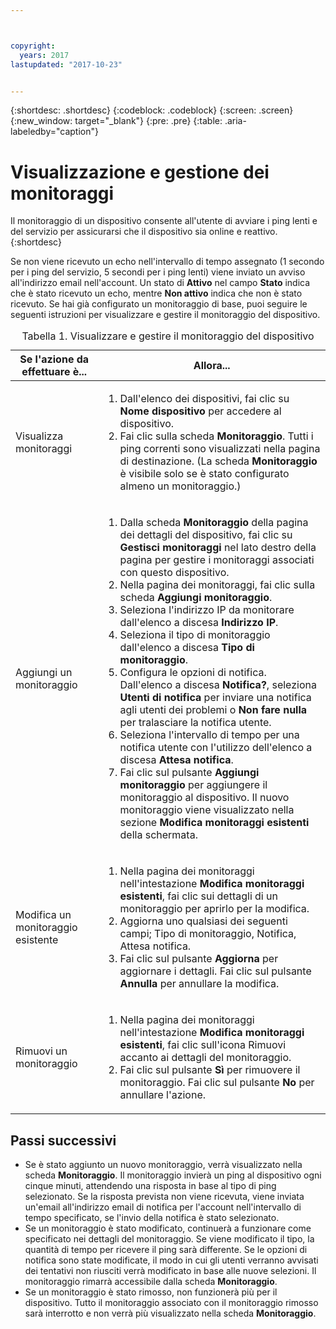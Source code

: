 ```yaml
---



copyright:
  years: 2017
lastupdated: "2017-10-23"


---
```


{:shortdesc: .shortdesc}
{:codeblock: .codeblock}
{:screen: .screen}
{:new_window: target="_blank"}
{:pre: .pre}
{:table: .aria-labeledby="caption"}

# Visualizzazione e gestione dei monitoraggi

Il monitoraggio di un dispositivo consente all'utente di avviare i ping lenti e del servizio per assicurarsi che il dispositivo sia online e reattivo.
{:shortdesc}

Se non viene ricevuto un echo nell'intervallo di tempo assegnato (1 secondo per i ping del servizio, 5 secondi per i ping lenti) viene inviato un avviso
all'indirizzo email nell'account. Un stato di **Attivo** nel campo **Stato** indica che è stato ricevuto un echo, mentre **Non attivo**
indica che non è stato ricevuto. Se hai già configurato un monitoraggio di base, puoi seguire le seguenti istruzioni per visualizzare e gestire il monitoraggio del dispositivo.

   <table>
   <CAPTION>Tabella 1. Visualizzare e gestire il monitoraggio del dispositivo</CAPTION>
   <THEAD>
   <TR>
   <th>Se l'azione da effettuare è...</th>
   <th>Allora...</th>
   </TR>
   </THEAD>
   <TBODY>
   <tr>
   <td>Visualizza monitoraggi</td>
   <td>
   <ol>
   <li>Dall'elenco dei dispositivi, fai clic su <b>Nome dispositivo</b> per accedere al dispositivo.</li>
   <li>Fai clic sulla scheda <b>Monitoraggio</b>. Tutti i ping correnti sono visualizzati nella pagina di destinazione. (La scheda <b>Monitoraggio</b> è visibile solo se è stato configurato almeno un monitoraggio.)</li>
   </ol>
   </td>
   </tr>
   <tr>
   <td>Aggiungi un monitoraggio</td>
   <td>
   <ol>
   <li>Dalla scheda <b>Monitoraggio</b> della pagina dei dettagli del dispositivo, fai clic su <b>Gestisci monitoraggi</b> nel lato destro della pagina per gestire i monitoraggi associati con questo dispositivo.</li>
   <li>Nella pagina dei monitoraggi, fai clic sulla scheda <b>Aggiungi monitoraggio</b>.</li>
   <li>Seleziona l'indirizzo IP da monitorare dall'elenco a discesa <b>Indirizzo IP</b>.</li>
   <li>Seleziona il tipo di monitoraggio dall'elenco a discesa <b>Tipo di monitoraggio</b>.</li>
   <li>Configura le opzioni di notifica. Dall'elenco a discesa <b>Notifica?</b>, seleziona <b>Utenti di notifica</b> per inviare una notifica agli utenti dei problemi o <b>Non fare nulla</b> per tralasciare la notifica utente.</li>
   <li>Seleziona l'intervallo di tempo per una notifica utente con l'utilizzo dell'elenco a discesa <b>Attesa notifica</b>.</li>
   <li>Fai clic sul pulsante <b>Aggiungi monitoraggio</b> per aggiungere il monitoraggio al dispositivo. Il nuovo monitoraggio viene visualizzato nella sezione <b>Modifica monitoraggi esistenti</b> della schermata.</li>
   </ol>
   </td>
   </tr>
   <tr>
   <td>Modifica un monitoraggio esistente</td>
   <td>
   <ol>
   <li>Nella pagina dei monitoraggi nell'intestazione <b>Modifica monitoraggi esistenti</b>, fai clic sui dettagli di un monitoraggio per aprirlo per la modifica.</li>
   <li>Aggiorna uno qualsiasi dei seguenti campi; Tipo di monitoraggio, Notifica, Attesa notifica.</li>
   <li>Fai clic sul pulsante <b>Aggiorna</b> per aggiornare i dettagli. Fai clic sul pulsante <b>Annulla</b> per annullare la modifica.</li>
   </ol>
   </td>
   </tr>
   <tr>
   <td>Rimuovi un monitoraggio</td>
   <td>
   <ol>
   <li>Nella pagina dei monitoraggi nell'intestazione <b>Modifica monitoraggi esistenti</b>, fai clic sull'icona Rimuovi accanto ai dettagli del monitoraggio.</li>
   <li>Fai clic sul pulsante <b>Sì</b> per rimuovere il monitoraggio. Fai clic sul pulsante <b>No</b> per annullare l'azione.</li>
   </ol>
   </td>
   </tr>
   </TBODY>
   </table>
   
## Passi successivi
   
- Se è stato aggiunto un nuovo monitoraggio, verrà visualizzato nella scheda **Monitoraggio**. Il monitoraggio invierà un ping al dispositivo ogni cinque minuti, attendendo una risposta in base al tipo di ping selezionato. Se la risposta prevista non viene ricevuta, viene inviata un'email all'indirizzo email di notifica per l'account nell'intervallo di tempo specificato, se l'invio della notifica è stato selezionato.
- Se un monitoraggio è stato modificato, continuerà a funzionare come specificato nei dettagli del monitoraggio. Se viene modificato il tipo, la quantità di tempo per ricevere il ping sarà differente. Se le opzioni di notifica sono state modificate, il modo in cui gli utenti verranno avvisati dei tentativi non riusciti verrà modificato in base alle nuove selezioni. Il monitoraggio rimarrà accessibile dalla scheda **Monitoraggio**.
- Se un monitoraggio è stato rimosso, non funzionerà più per il dispositivo. Tutto il monitoraggio associato con il monitoraggio rimosso sarà interrotto e non verrà più visualizzato nella scheda **Monitoraggio**.
